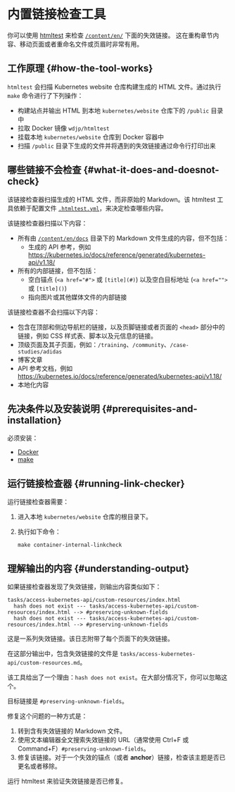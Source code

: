 <!--
# Internal link checking tool
-->
# 内置链接检查工具

<!--
You can use [htmltest](https://github.com/wjdp/htmltest) to check for broken links in
[`/content/en/`](https://git.k8s.io/website/content/en/). This is useful when refactoring
sections of content, moving pages around, or renaming files or page headers.
-->
你可以使用 [htmltest](https://github.com/wjdp/htmltest) 来检查
[`/content/en/`](https://git.k8s.io/website/content/en/) 下面的失效链接。
这在重构章节内容、移动页面或者重命名文件或页眉时非常有用。

<!--
## How the tool works
-->
## 工作原理   {#how-the-tool-works}

<!--
`htmltest` scans links in the generated HTML files of the kubernetes website repository.
It runs using a `make` command which does the following:
-->
`htmltest` 会扫描 Kubernetes website 仓库构建生成的 HTML 文件。通过执行 `make` 命令进行了下列操作：

<!--
- Builds the site and generates output HTML in the `/public` directory of your
  local `kubernetes/website` repository
- Pulls the `wdjp/htmltest` Docker image
- Mounts your local `kubernetes/website` repository to the Docker image
- Scans the files generated in the `/public` directory and provides command line output
  when it encounters broken internal links 
-->
- 构建站点并输出 HTML 到本地 `kubernetes/website` 仓库下的 `/public` 目录中
- 拉取 Docker 镜像 `wdjp/htmltest`
- 挂载本地 `kubernetes/website` 仓库到 Docker 容器中
- 扫描 `/public` 目录下生成的文件并将遇到的失效链接通过命令行打印出来

<!--
## What it does and doesn't check
-->
## 哪些链接不会检查   {#what-it-does-and-doesnot-check}

<!--
The link checker scans generated HTML files, not raw Markdown.
The htmltest tool depends on a configuration file,
[`.htmltest.yml`](https://git.k8s.io/website/.htmltest.yml),
to determine which content to examine.

The link checker scans the following:
-->
该链接检查器扫描生成的 HTML 文件，而非原始的 Markdown。该 htmltest 工具依赖于配置文件
[`.htmltest.yml`](https://git.k8s.io/website/.htmltest.yml)，来决定检查哪些内容。

该链接检查器扫描以下内容：

<!--
- All content generated from Markdown in
  [`/content/en/docs`](https://git.k8s.io/website/content/en/docs/) directory, excluding:
  - Generated API references, for example
     https://kubernetes.io/docs/reference/generated/kubernetes-api/v1.18/
- All internal links, excluding:
  - Empty hashes (`<a href="#">` or `[title](#)`) and empty hrefs (`<a href="">` or `[title]()`)
  - Internal links to images and other media files
-->
- 所有由 [`/content/en/docs`](https://git.k8s.io/website/content/en/docs/)
  目录下的 Markdown 文件生成的内容，但不包括：
  - 生成的 API 参考，例如 https://kubernetes.io/docs/reference/generated/kubernetes-api/v1.18/
- 所有的内部链接，但不包括：
  - 空白锚点 (`<a href="#">` 或 `[title](#)`) 以及空白目标地址 (`<a href="">` 或 `[title]()`)
  - 指向图片或其他媒体文件的内部链接

<!--
The link checker does not scan the following:
-->
该链接检查器不会扫描以下内容：

<!--
- Links included in the top and side nav bars, footer links, or links in a page's `<head>` section,
  such as links to CSS stylesheets, scripts, and meta information
- Top level pages and their children, for example: `/training`, `/community`, `/case-studies/adidas`
- Blog posts
- API Reference documentation, for example
  https://kubernetes.io/docs/reference/generated/kubernetes-api/v1.18/
- Localizations
-->
- 包含在顶部和侧边导航栏的链接，以及页脚链接或者页面的 `<head>` 部分中的链接，例如 CSS 样式表、脚本以及元信息的链接。
- 顶级页面及其子页面，例如：`/training`、`/community`、`/case-studies/adidas`
- 博客文章
- API 参考文档，例如 https://kubernetes.io/docs/reference/generated/kubernetes-api/v1.18/
- 本地化内容

<!--
## Prerequisites and installation
-->
## 先决条件以及安装说明   {#prerequisites-and-installation}

<!--
You must install
-->
必须安装：

* [Docker](https://docs.docker.com/get-docker/)
* [make](https://www.gnu.org/software/make/)

<!--
## Running the link checker
-->
## 运行链接检查器   {#running-link-checker}

<!--
To run the link checker:
-->
运行链接检查器需要：

<!--
1. Navigate to the root directory of your local `kubernetes/website` repository.

2. Run the following command:
-->
1. 进入本地 `kubernetes/website` 仓库的根目录下。

2. 执行如下命令：

   ```shell
   make container-internal-linkcheck
   ```

<!--
## Understanding the output
-->
## 理解输出的内容   {#understanding-output}

<!--
If the link checker finds broken links, the output is similar to the following:
-->
如果链接检查器发现了失效链接，则输出内容类似如下：

```
tasks/access-kubernetes-api/custom-resources/index.html
  hash does not exist --- tasks/access-kubernetes-api/custom-resources/index.html --> #preserving-unknown-fields
  hash does not exist --- tasks/access-kubernetes-api/custom-resources/index.html --> #preserving-unknown-fields
```

<!--
This is one set of broken links. The log adds an output for each page with broken links.

In this output, the file with broken links is `tasks/access-kubernetes-api/custom-resources.md`.

The tool gives a reason: `hash does not exist`. In most cases, you can ignore this.

The target URL is `#preserving-unknown-fields`.

One way to fix this is to:
-->
这是一系列失效链接。该日志附带了每个页面下的失效链接。

在这部分输出中，包含失效链接的文件是 `tasks/access-kubernetes-api/custom-resources.md`。

该工具给出了一个理由：`hash does not exist`。在大部分情况下，你可以忽略这个。

目标链接是 `#preserving-unknown-fields`。

修复这个问题的一种方式是：

<!--
1. Navigate to the Markdown file with a broken link.
2. Using a text editor, do a full-text search (usually Ctrl+F or Command+F) for the
   broken link's URL, `#preserving-unknown-fields`.
3. Fix the link. For a broken page hash (or _anchor_) link,
   check whether the topic was renamed or removed.
-->
1. 转到含有失效链接的 Markdown 文件。
2. 使用文本编辑器全文搜索失效链接的 URL（通常使用 Ctrl+F 或 Command+F）`#preserving-unknown-fields`。
3. 修复该链接。对于一个失效的锚点（或者 **anchor**）链接，检查该主题是否已更名或者移除。

<!--
Run htmltest to verify that broken links are fixed.
-->
运行 htmltest 来验证失效链接是否已修复。
